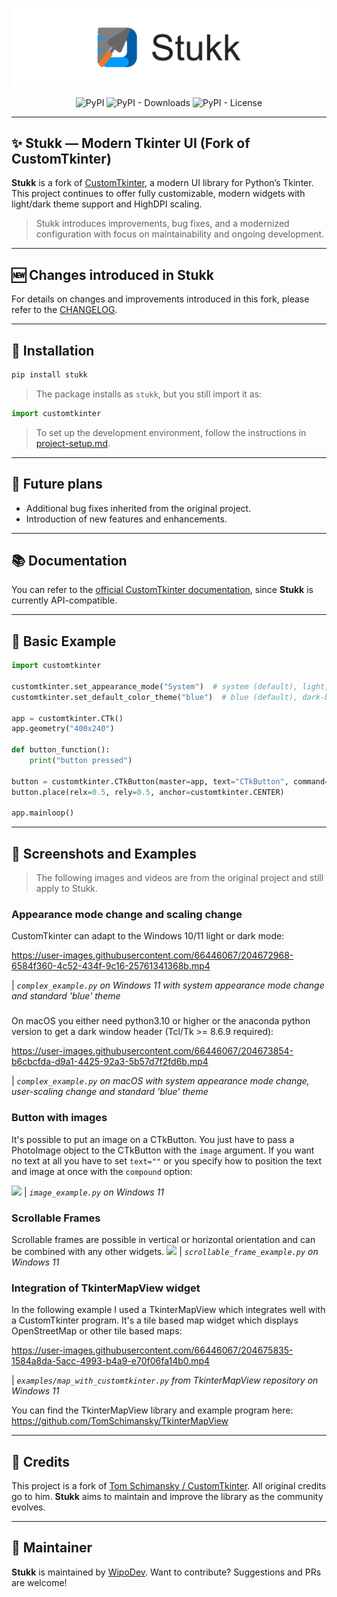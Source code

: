 <p align="center">
  <picture>
    <source media="(prefers-color-scheme: dark)" srcset="./documentation_images/Stukk_logo_dark.png">
    <img src="./documentation_images/Stukk_logo_light.png">
  </picture>
</p>

<div align="center">

![PyPI](https://img.shields.io/pypi/v/stukk)
![PyPI - Downloads](https://img.shields.io/pypi/dm/stukk?color=green&label=downloads)
![PyPI - License](https://img.shields.io/badge/license-MIT-blue)

</div>

---

## ✨ Stukk — Modern Tkinter UI (Fork of CustomTkinter)

**Stukk** is a fork of [CustomTkinter](https://github.com/TomSchimansky/CustomTkinter), a modern UI library for Python’s Tkinter. This project continues to offer fully customizable, modern widgets with light/dark theme support and HighDPI scaling.

> Stukk introduces improvements, bug fixes, and a modernized configuration with focus on maintainability and ongoing development.

---

## 🆕 Changes introduced in Stukk

For details on changes and improvements introduced in this fork, please refer to the [CHANGELOG](./CHANGELOG.md).

---

## 🚀 Installation

```bash
pip install stukk
```

> The package installs as `stukk`, but you still import it as:

```python
import customtkinter
```

> To set up the development environment, follow the instructions in [project-setup.md](./docs/project-setup.md).

---

## 🔭 Future plans

- Additional bug fixes inherited from the original project.
- Introduction of new features and enhancements.

---

## 📚 Documentation

You can refer to the [official CustomTkinter documentation](https://customtkinter.tomschimansky.com/documentation), since **Stukk** is currently API-compatible.

---

## 🧪 Basic Example

```python
import customtkinter

customtkinter.set_appearance_mode("System")  # system (default), light, dark
customtkinter.set_default_color_theme("blue")  # blue (default), dark-blue, green

app = customtkinter.CTk()
app.geometry("400x240")

def button_function():
    print("button pressed")

button = customtkinter.CTkButton(master=app, text="CTkButton", command=button_function)
button.place(relx=0.5, rely=0.5, anchor=customtkinter.CENTER)

app.mainloop()
```

---

## 📸 Screenshots and Examples

> The following images and videos are from the original project and still apply to Stukk.

### Appearance mode change and scaling change

CustomTkinter can adapt to the Windows 10/11 light or dark mode:

https://user-images.githubusercontent.com/66446067/204672968-6584f360-4c52-434f-9c16-25761341368b.mp4

| _`complex_example.py` on Windows 11 with system appearance mode change and standard 'blue' theme_

###

On macOS you either need python3.10 or higher or the anaconda python
version to get a dark window header (Tcl/Tk >= 8.6.9 required):

https://user-images.githubusercontent.com/66446067/204673854-b6cbcfda-d9a1-4425-92a3-5b57d7f2fd6b.mp4

| _`complex_example.py` on macOS with system appearance mode change, user-scaling change and standard 'blue' theme_

###

### Button with images

It's possible to put an image on a CTkButton. You just have to
pass a PhotoImage object to the CTkButton with the `image` argument.
If you want no text at all you have to set `text=""` or you specify
how to position the text and image at once with the `compound` option:

![](documentation_images/image_example_dark_Windows.png)
| _`image_example.py` on Windows 11_

###

### Scrollable Frames

Scrollable frames are possible in vertical or horizontal orientation and can be combined
with any other widgets.
![](documentation_images/scrollable_frame_example_Windows.png)
| _`scrollable_frame_example.py` on Windows 11_

### Integration of TkinterMapView widget

In the following example I used a TkinterMapView which integrates
well with a CustomTkinter program. It's a tile based map widget which displays
OpenStreetMap or other tile based maps:

https://user-images.githubusercontent.com/66446067/204675835-1584a8da-5acc-4993-b4a9-e70f06fa14b0.mp4

| _`examples/map_with_customtkinter.py` from TkinterMapView repository on Windows 11_

You can find the TkinterMapView library and example program here:
https://github.com/TomSchimansky/TkinterMapView

---

## 🙌 Credits

This project is a fork of [Tom Schimansky / CustomTkinter](https://github.com/TomSchimansky/CustomTkinter). All original credits go to him. **Stukk** aims to maintain and improve the library as the community evolves.

---

## 👤 Maintainer

**Stukk** is maintained by [WipoDev](https://github.com/wipodev/Stukk).
Want to contribute? Suggestions and PRs are welcome!
